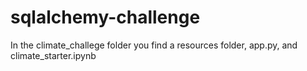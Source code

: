 # sqlalchemy-challenge
In the climate_challege folder you find a resources folder, app.py, and climate_starter.ipynb

